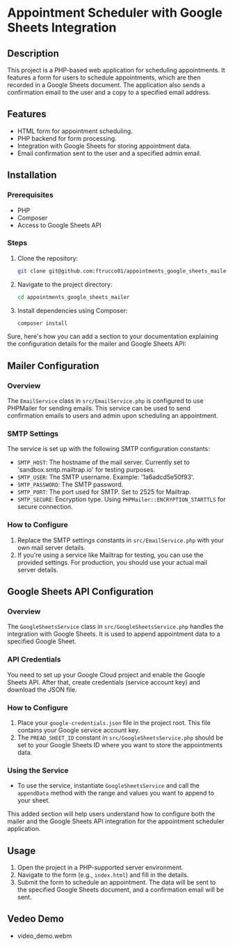 # Appointment Scheduler with Google Sheets Integration

## Description
This project is a PHP-based web application for scheduling appointments. It features a form for users to schedule appointments, which are then recorded in a Google Sheets document. The application also sends a confirmation email to the user and a copy to a specified email address.

## Features
- HTML form for appointment scheduling.
- PHP backend for form processing.
- Integration with Google Sheets for storing appointment data.
- Email confirmation sent to the user and a specified admin email.

## Installation

### Prerequisites
- PHP
- Composer
- Access to Google Sheets API

### Steps
1. Clone the repository:
   ```sh
   git clone git@github.com:ftrucco01/appointments_google_sheets_mailer.git
   ```
2. Navigate to the project directory:
   ```sh
   cd appointments_google_sheets_mailer
   ```
3. Install dependencies using Composer:
   ```sh
   composer install
   ```

Sure, here's how you can add a section to your documentation explaining the configuration details for the mailer and Google Sheets API:

## Mailer Configuration

### Overview
The `EmailService` class in `src/EmailService.php` is configured to use PHPMailer for sending emails. This service can be used to send confirmation emails to users and admin upon scheduling an appointment.

### SMTP Settings
The service is set up with the following SMTP configuration constants:
- `SMTP_HOST`: The hostname of the mail server. Currently set to 'sandbox.smtp.mailtrap.io' for testing purposes.
- `SMTP_USER`: The SMTP username. Example: '1a6adcd5e50f93'.
- `SMTP_PASSWORD`: The SMTP password.
- `SMTP_PORT`: The port used for SMTP. Set to 2525 for Mailtrap.
- `SMTP_SECURE`: Encryption type. Using `PHPMailer::ENCRYPTION_STARTTLS` for secure connection.

### How to Configure
1. Replace the SMTP settings constants in `src/EmailService.php` with your own mail server details.
2. If you're using a service like Mailtrap for testing, you can use the provided settings. For production, you should use your actual mail server details.

## Google Sheets API Configuration

### Overview
The `GoogleSheetsService` class in `src/GoogleSheetsService.php` handles the integration with Google Sheets. It is used to append appointment data to a specified Google Sheet.

### API Credentials
You need to set up your Google Cloud project and enable the Google Sheets API. After that, create credentials (service account key) and download the JSON file.

### How to Configure
1. Place your `google-credentials.json` file in the project root. This file contains your Google service account key.
2. The `PREAD_SHEET_ID` constant in `src/GoogleSheetsService.php` should be set to your Google Sheets ID where you want to store the appointments data.

### Using the Service
- To use the service, instantiate `GoogleSheetsService` and call the `appendData` method with the range and values you want to append to your sheet.

This added section will help users understand how to configure both the mailer and the Google Sheets API integration for the appointment scheduler application.

## Usage
1. Open the project in a PHP-supported server environment.
2. Navigate to the form (e.g., `index.html`) and fill in the details.
3. Submit the form to schedule an appointment. The data will be sent to the specified Google Sheets document, and a confirmation email will be sent.

## Vedeo Demo
- video_demo.webm